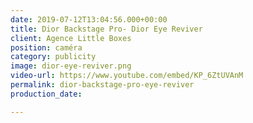 ```yaml
---
date: 2019-07-12T13:04:56.000+00:00
title: Dior Backstage Pro- Dior Eye Reviver
client: Agence Little Boxes
position: caméra
category: publicity
image: dior-eye-reviver.png
video-url: https://www.youtube.com/embed/KP_6ZtUVAnM
permalink: dior-backstage-pro-eye-reviver
production_date: 

---
```

